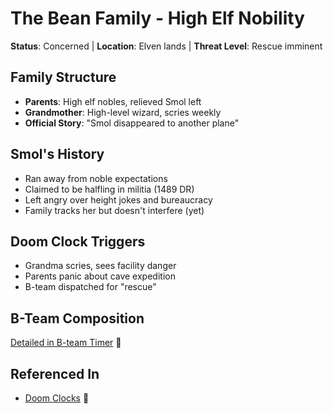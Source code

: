 # The Bean Family - High Elf Nobility
**Status**: Concerned | **Location**: Elven lands | **Threat Level**: Rescue imminent

## Family Structure
- **Parents**: High elf nobles, relieved Smol left
- **Grandmother**: High-level wizard, scries weekly
- **Official Story**: "Smol disappeared to another plane"

## Smol's History
- Ran away from noble expectations
- Claimed to be halfling in militia (1489 DR)
- Left angry over height jokes and bureaucracy
- Family tracks her but doesn't interfere (yet)

## Doom Clock Triggers
- Grandma scries, sees facility danger
- Parents panic about cave expedition
- B-team dispatched for "rescue"

## B-Team Composition
[Detailed in B-team Timer](../../timers/enroute/bteam-arrive.md) 📍

## Referenced In
- [Doom Clocks](../../timers/doom-clocks.md) 📍